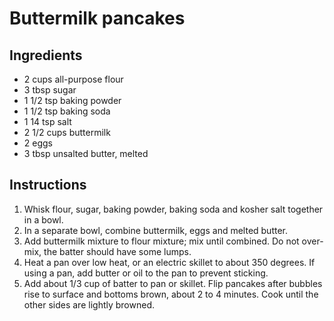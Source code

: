 # Buttermilk pancakes

## Ingredients

- 2 cups all-purpose flour
- 3 tbsp sugar
- 1 1/2 tsp baking powder
- 1 1/2 tsp baking soda
- 1 14 tsp salt
- 2 1/2 cups buttermilk
- 2 eggs
- 3 tbsp unsalted butter, melted

## Instructions

1. Whisk flour, sugar, baking powder, baking soda and kosher salt together in a bowl.
2. In a separate bowl, combine buttermilk, eggs and melted butter. 
3. Add buttermilk mixture to flour mixture; mix until combined.  Do not over-mix, the batter should have some lumps.
4. Heat a pan over low heat, or an electric skillet to about 350 degrees.  If using a pan, add butter or oil to the pan to prevent sticking.
5. Add about 1/3 cup of batter to pan or skillet.  Flip pancakes after bubbles rise to surface and bottoms brown, about 2 to 4 minutes. Cook until the other sides are lightly browned. 
